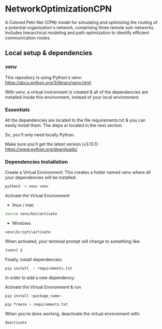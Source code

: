 # NetworkOptimizationCPN
A Colored Petri Net (CPN) model for simulating and optimizing the routing of a potential organization's network, comprising three remote sub-networks. Includes hierarchical modeling and path optimization to identify efficient communication routes.

## Local setup & dependencies
### venv
This repository is using Python's venv: https://docs.python.org/3/library/venv.html

With venv, a virtual invironment is created & all of the dependencies are installed inside this environment, instead of your local environment.

### Essentials
All the dependencies are located to the file requirements.txt & you can easily install them. The steps ar located in the next section.

So, you'll only need locally Python.

Make sure you'll get the latest version (v3.13.1): https://www.python.org/downloads/

### Dependencies Installation

Create a Virtual Environment: This creates a folder named venv where all your dependencies will be installed:

```bash
python3 -m venv venv
```

Activate the Virtual Environment:

- linux / mac
```bash
source venv/bin/activate
```

- Windows
```bash
venv\Scripts\activate
```

When activated, your terminal prompt will change to something like:

```bash
(venv) $
```

Finally, install dependencies:

```bash
pip install -r requirements.txt
```

In order to add a new dependency:

Activate the Virtual Environment & run

```bash
pip install <package_name>
```
```bash
pip freeze > requirements.txt
```

When you're done working, deactivate the virtual environment with:

```bash
deactivate
```